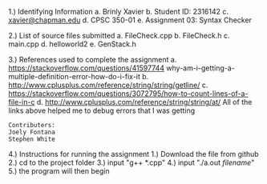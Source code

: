 1.) Identifying Information
    a. Brinly Xavier
    b. Student ID: 2316142
    c. xavier@chapman.edu
    d. CPSC 350-01
    e. Assignment 03: Syntax Checker

2.) List of source files submitted
    a. FileCheck.cpp
    b. FileCheck.h
    c. main.cpp
    d. helloworld2
    e. GenStack.h

3.) References used to complete the assignment
    a. https://stackoverflow.com/questions/41597744 why-am-i-getting-a-multiple-definition-error-how-do-i-fix-it
    b. http://www.cplusplus.com/reference/string/string/getline/
    c. https://stackoverflow.com/questions/3072795/how-to-count-lines-of-a-file-in-c
    d. http://www.cplusplus.com/reference/string/string/at/
    All of the links above helped me to debug errors that I was getting
  
    Contributers:
    Joely Fontana
    Stephen White

4.) Instructions for running the assignment
    1.) Download the file from github
    2.) cd to the project folder
    3.) input "g++ *.cpp"
    4.) input "./a.out *filename*"
    5.) the program will then begin
